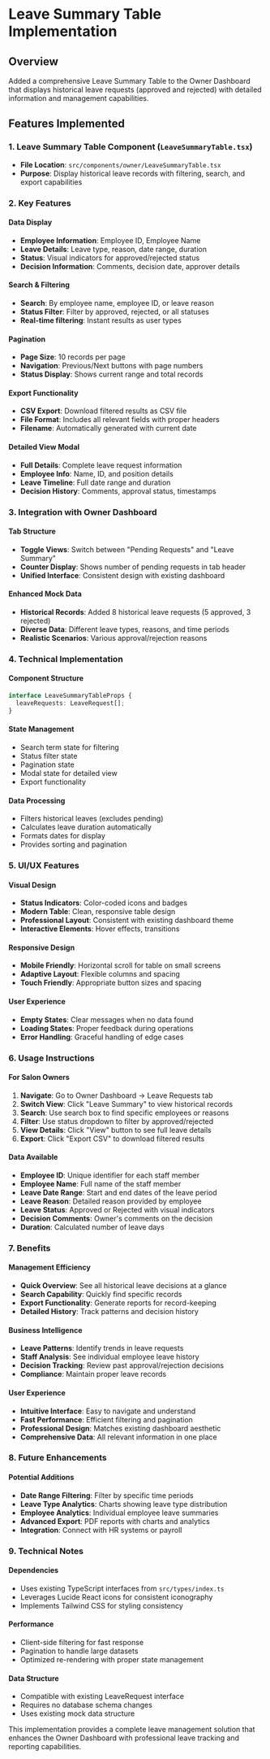 # Leave Summary Table Implementation

## Overview
Added a comprehensive Leave Summary Table to the Owner Dashboard that displays historical leave requests (approved and rejected) with detailed information and management capabilities.

## Features Implemented

### 1. Leave Summary Table Component (`LeaveSummaryTable.tsx`)
- **File Location**: `src/components/owner/LeaveSummaryTable.tsx`
- **Purpose**: Display historical leave records with filtering, search, and export capabilities

### 2. Key Features

#### Data Display
- **Employee Information**: Employee ID, Employee Name
- **Leave Details**: Leave type, reason, date range, duration
- **Status**: Visual indicators for approved/rejected status
- **Decision Information**: Comments, decision date, approver details

#### Search & Filtering
- **Search**: By employee name, employee ID, or leave reason
- **Status Filter**: Filter by approved, rejected, or all statuses
- **Real-time filtering**: Instant results as user types

#### Pagination
- **Page Size**: 10 records per page
- **Navigation**: Previous/Next buttons with page numbers
- **Status Display**: Shows current range and total records

#### Export Functionality
- **CSV Export**: Download filtered results as CSV file
- **File Format**: Includes all relevant fields with proper headers
- **Filename**: Automatically generated with current date

#### Detailed View Modal
- **Full Details**: Complete leave request information
- **Employee Info**: Name, ID, and position details
- **Leave Timeline**: Full date range and duration
- **Decision History**: Comments, approval status, timestamps

### 3. Integration with Owner Dashboard

#### Tab Structure
- **Toggle Views**: Switch between "Pending Requests" and "Leave Summary"
- **Counter Display**: Shows number of pending requests in tab header
- **Unified Interface**: Consistent design with existing dashboard

#### Enhanced Mock Data
- **Historical Records**: Added 8 historical leave requests (5 approved, 3 rejected)
- **Diverse Data**: Different leave types, reasons, and time periods
- **Realistic Scenarios**: Various approval/rejection reasons

### 4. Technical Implementation

#### Component Structure
```typescript
interface LeaveSummaryTableProps {
  leaveRequests: LeaveRequest[];
}
```

#### State Management
- Search term state for filtering
- Status filter state
- Pagination state
- Modal state for detailed view
- Export functionality

#### Data Processing
- Filters historical leaves (excludes pending)
- Calculates leave duration automatically
- Formats dates for display
- Provides sorting and pagination

### 5. UI/UX Features

#### Visual Design
- **Status Indicators**: Color-coded icons and badges
- **Modern Table**: Clean, responsive table design
- **Professional Layout**: Consistent with existing dashboard theme
- **Interactive Elements**: Hover effects, transitions

#### Responsive Design
- **Mobile Friendly**: Horizontal scroll for table on small screens
- **Adaptive Layout**: Flexible columns and spacing
- **Touch Friendly**: Appropriate button sizes and spacing

#### User Experience
- **Empty States**: Clear messages when no data found
- **Loading States**: Proper feedback during operations
- **Error Handling**: Graceful handling of edge cases

### 6. Usage Instructions

#### For Salon Owners
1. **Navigate**: Go to Owner Dashboard → Leave Requests tab
2. **Switch View**: Click "Leave Summary" to view historical records
3. **Search**: Use search box to find specific employees or reasons
4. **Filter**: Use status dropdown to filter by approved/rejected
5. **View Details**: Click "View" button to see full leave details
6. **Export**: Click "Export CSV" to download filtered results

#### Data Available
- **Employee ID**: Unique identifier for each staff member
- **Employee Name**: Full name of the staff member
- **Leave Date Range**: Start and end dates of the leave period
- **Leave Reason**: Detailed reason provided by employee
- **Leave Status**: Approved or Rejected with visual indicators
- **Decision Comments**: Owner's comments on the decision
- **Duration**: Calculated number of leave days

### 7. Benefits

#### Management Efficiency
- **Quick Overview**: See all historical leave decisions at a glance
- **Search Capability**: Quickly find specific records
- **Export Functionality**: Generate reports for record-keeping
- **Detailed History**: Track patterns and decision history

#### Business Intelligence
- **Leave Patterns**: Identify trends in leave requests
- **Staff Analysis**: See individual employee leave history
- **Decision Tracking**: Review past approval/rejection decisions
- **Compliance**: Maintain proper leave records

#### User Experience
- **Intuitive Interface**: Easy to navigate and understand
- **Fast Performance**: Efficient filtering and pagination
- **Professional Design**: Matches existing dashboard aesthetic
- **Comprehensive Data**: All relevant information in one place

### 8. Future Enhancements

#### Potential Additions
- **Date Range Filtering**: Filter by specific time periods
- **Leave Type Analytics**: Charts showing leave type distribution
- **Employee Analytics**: Individual employee leave summaries
- **Advanced Export**: PDF reports with charts and analytics
- **Integration**: Connect with HR systems or payroll

### 9. Technical Notes

#### Dependencies
- Uses existing TypeScript interfaces from `src/types/index.ts`
- Leverages Lucide React icons for consistent iconography
- Implements Tailwind CSS for styling consistency

#### Performance
- Client-side filtering for fast response
- Pagination to handle large datasets
- Optimized re-rendering with proper state management

#### Data Structure
- Compatible with existing LeaveRequest interface
- Requires no database schema changes
- Uses existing mock data structure

This implementation provides a complete leave management solution that enhances the Owner Dashboard with professional leave tracking and reporting capabilities.
